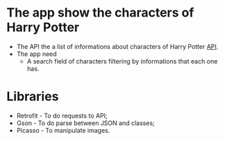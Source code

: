 # The app show the characters of Harry Potter

 - The API the a list of informations about characters of Harry Potter [API](https://hp-api.herokuapp.com/).
 - The app need
    - A search field of characters filtering by informations that each one has.

# Libraries
 - Retrofit - To do requests to API;
 - Gson - To do parse between JSON and classes;
 - Picasso - To manipulate images.
